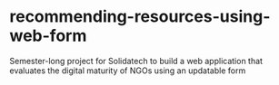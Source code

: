 # recommending-resources-using-web-form
Semester-long project for Solidatech to build a web application that evaluates the digital maturity of NGOs using an updatable form
